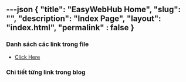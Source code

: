---json
{
    "title": "EasyWebHub Home",
    "slug": "",
    "description": "Index Page",
    "layout": "index.html",
    "permalink" : false
}
---


### Danh sách các link trong file
- [Click Here](./blog-list.html)

### Chi tiết từng link trong blog
